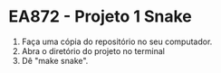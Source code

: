 # EA872 - Projeto 1 Snake

1. Faça uma cópia do repositório no seu computador.
2. Abra o diretório do projeto no terminal
3. Dê "make snake".
